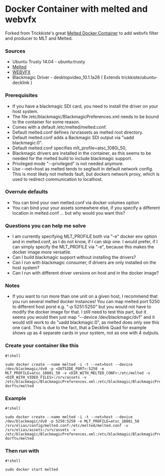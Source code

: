 # Docker Container with melted and webvfx #

Forked from Trickkiste's great [Melted Docker Container](https://bitbucket.org/trickkiste/type1tv-docker-melted) to add webvfx filter and producer to MLT and Melted.

### Sources ###
* Ubuntu Trusty 14.04 - ubuntu:trusty
* [Melted](https://github.com/mltframework/melted)
* [WEBVFX](https://github.com/mltframework/webvfx)
* Blackmagic Driver - desktopvideo_10.1.1a26 ( Extends trickkiste/ubuntu-decklink )

### Prerequisites ###
- If you have a blackmagic SDI card, you need to install the driver on your host system.
- The file /etc/blackmagic/BlackmagicPreferences.xml needs to be bound to the container for some reason.
- Comes with a default /etc/melted/melted.conf.
- Default melted.conf defines /srv/assets as melted root directory.
- Default melted.conf adds a Backmagic SDI output via "uadd blackmagic:0".
- Default melted.conf specifies mlt_profile=atsc_1080i_50,
- Blackmagic drivers are installed in the container, as this seems to be needed for the melted build to include blackmagic support.
- Privileged mode "--privileged" is not needed anymore.
- Use --net=host as melted tends to segfault in default network config. This is most likely not melteds fault, but dockers network proxy, which is used to redirect communication to localhost.

### Overrule defaults ###
- You can bind your own melted.conf via docker volumes option
- You can bind your your assets somewhere else, if you specify a different location in melted.conf ... but why would you want this?

### Questions you can help me solve ###
- I am currently specifying MLT_PROFILE both via "-e" docker env option and in melted.conf, as I do not know, if I can skip one. I would prefer, if I can simply specify the MLT_PROFILE via "-e", because this makes the docker image more versatile.
- Can I build blackmagic support without installing the drivers?
- Can I run with blackmagic consumer, if drivers are only installed on the host system?
- Can I run with different driver versions on host and in the docker image?

### Notes ###
- If you want to run more than one unit on a given host, I recommend that you run several melted docker instances! You can map melted port 5250 to different host porst e.g. "-p 5251:5250" but you would not have to modify the docker image for that. I still need to test this part, but it seems you would then just map "--device /dev/blackmagic/dv1" and it would still work to do "uadd blackmagic:0", as melted does only see this one card. This is due to the fact, that a Decklink Quad for example shows up as 4 separate cards in your system, not as one with 4 outputs.


### Create your container like this ###

```
#!shell

sudo docker create --name melted -i -t --net=host --device /dev/blackmagic/dv0 -p <OUTSIDE_PORT>:5250 -e MLT_PROFILE=atsc_1080i_50 -v <DIR_WITH_MELTED_CONF>:/etc/melted -v <DIR_WITH_VIDEO_FILES>:/srv/assets -v /etc/blackmagic/BlackmagicPreferences.xml:/etc/blackmagic/BlackmagicPreferences.xml dorftv/melted
```


### Example ###

```
#!shell

sudo docker create --name melted -i -t --net=host --device /dev/blackmagic/dv0 -p 5250:5250 -e MLT_PROFILE=atsc_1080i_50 /srv/elias/config/melted.conf:/etc/melted/melted.conf -v /srv/elias/assets:/srv/assets -v /etc/blackmagic/BlackmagicPreferences.xml:/etc/blackmagic/BlackmagicPreferences.xml dorftv/melted
```


### Then run with ###

```
#!shell

sudo docker start melted
```
